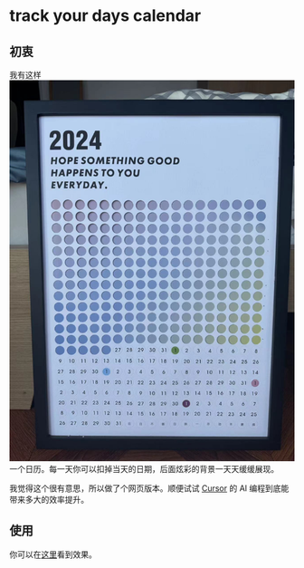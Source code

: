 # track your days calendar

## 初衷
我有这样![这样](temp.jpg)一个日历。每一天你可以扣掉当天的日期，后面炫彩的背景一天天缓缓展现。

我觉得这个很有意思，所以做了个网页版本。顺便试试 [Cursor](https://cursor.com/) 的 AI 编程到底能带来多大的效率提升。

## 使用

你可以在[这里](https://track-your-days.vercel.app/)看到效果。


